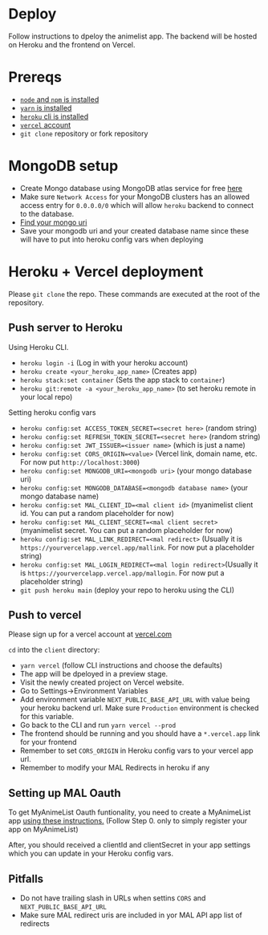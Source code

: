# Deploy
Follow instructions to dpeloy the animelist app. The backend will be hosted on Heroku and the frontend on Vercel.

# Prereqs
- [`node` and `npm` is installed](https://nodejs.org/en/download/)
- [`yarn` is installed](https://classic.yarnpkg.com/lang/en/docs/install/#windows-stable)
- [`heroku` cli is installed](https://devcenter.heroku.com/articles/heroku-cli#download-and-install)
- [`vercel` account](https://vercel.com)
- `git clone` repository or fork repository

# MongoDB setup
- Create Mongo database using MongoDB atlas service for free [here](https://www.mongodb.com/cloud/atlas/lp/try2?utm_content=rsatest101321_exp_rsaad&utm_source=google&utm_campaign=gs_americas_united_states_search_core_brand_atlas_desktop_rsaexp2&utm_term=mongodb&utm_medium=cpc_paid_search&utm_ad=e&utm_ad_campaign_id=14931263937&adgroup=129255360958)
- Make sure `Network Access` for your MongoDB clusters has an allowed access entry for `0.0.0.0/0` which will allow `heroku` backend to connect to the database.
- [Find your mongo uri](https://docs.mongodb.com/manual/reference/connection-string/)
- Save your mongodb uri and your created database name since these will have to put into heroku config vars when deploying

# Heroku + Vercel deployment
Please `git clone` the repo. These commands are executed at the root of the
repository.
## Push server to Heroku
Using Heroku CLI.
- `heroku login -i` (Log in with your heroku account)
- `heroku create <your_heroku_app_name>` (Creates app)
- `heroku stack:set container` (Sets the app stack to `container`)
- `heroku git:remote -a <your_heroku_app_name>` (to set heroku remote in your local repo)

Setting heroku config vars
- `heroku config:set ACCESS_TOKEN_SECRET=<secret here>` (random string)
- `heroku config:set REFRESH_TOKEN_SECRET=<secret here>` (random string)
- `heroku config:set JWT_ISSUER=<issuer name>` (which is just a name)
- `heroku config:set CORS_ORIGIN=<value>` (Vercel link, domain name, etc. For now put `http://localhost:3000`)
- `heroku config:set MONGODB_URI=<mongodb uri>` (your mongo database uri)
- `heroku config:set MONGODB_DATABASE=<mongodb database name>` (your mongo database name) 
- `heroku config:set MAL_CLIENT_ID=<mal client id>` (myanimelist client id. You can put a random placeholder for now)
- `heroku config:set MAL_CLIENT_SECRET=<mal client secret>` (myanimelist secret. You can put a random placeholder for now)
- `heroku config:set MAL_LINK_REDIRECT=<mal redirect>` (Usually it is `https://yourvercelapp.vercel.app/mallink`. For now put a placeholder string)
- `heroku config:set MAL_LOGIN_REDIRECT=<mal login redirect>`(Usually it is `https://yourvercelapp.vercel.app/mallogin`. For now put a placeholder string)
- `git push heroku main` (deploy your repo to heroku using the CLI)

## Push to vercel
Please sign up for a vercel account at [vercel.com](https://vercel.com/`)

`cd` into the `client` directory:
- `yarn vercel` (follow CLI instructions and choose the defaults)
- The app will be dpeloyed in a preview stage. 
- Visit the newly created project on Vercel website.
- Go to Settings->Environment Variables
- Add environment variable `NEXT_PUBLIC_BASE_API_URL` with value being your heroku backend url. Make sure `Production` environment is checked for this variable.
- Go back to the CLI and run `yarn vercel --prod`
- The frontend should be running and you should have a `*.vercel.app` link for your frontend
- Remember to set `CORS_ORIGIN` in Heroku config vars to your vercel app url.
- Remember to modify your MAL Redirects in heroku if any
## Setting up MAL Oauth
To get MyAnimeList Oauth funtionality, you need to create a MyAnimeList app
[using these instructions.](https://myanimelist.net/blog.php?eid=835707) (Follow Step 0. only to simply register your app on MyAnimeList)

After, you should received a clientId and clientSecret in your app settings which you can update in your
Heroku config vars.
## Pitfalls
- Do not have trailing slash in URLs when settins `CORS` and `NEXT_PUBLIC_BASE_API_URL`
- Make sure MAL redirect uris are included in yor MAL API app list of redirects
